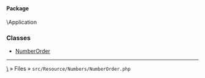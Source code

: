 ## 

#### Package
\Application







### Classes
* [NumberOrder](classes/NumberOrder)






***
[\\](Home) » Files » `src/Resource/Numbers/NumberOrder.php`